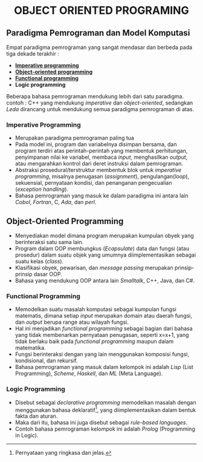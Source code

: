 <h1 align="center">OBJECT ORIENTED PROGRAMING</h1>

## Paradigma Pemrograman dan Model Komputasi

Empat paradigma pemrograman yang sangat mendasar dan berbeda pada tiga dekade terakhir :
+ [**Imperative programming**](#imperative-programming)
+ [**Object-oriented programming**](#oop)
+ [**Functional programming**](#functional-programming)
+ **Logic programming**

Beberapa bahasa pemrograman mendukung lebih dari satu paradigma. contoh : C++ yang mendukung *imperative* dan *object-oriented*, sedangkan *Leda* 
dirancang untuk mendukung semua paradigma pemrograman di atas.

### Imperative Programming

+ Merupakan paradigma pemrograman paling tua
+ Pada model ini, program dan variabelnya disimpan bersama, dan program terdiri atas perintah-perintah yang membentuk perhitungan, penyimpanan nilai ke variabel, membaca *input*, menghasilkan *output*, atau mengarahkan kontrol dari deret instruksi dalam pemrograman.
+ Abstraksi prosedural/terstruktur membentuk blok untuk *imperative programming*, misalnya penugasan (*assignment*), pengulangan(*loop*), sekuensial, pernyataan kondisi, dan penanganan pengecualian (*exception handling*).
+ Bahasa pemrograman yang masuk ke dalam paradigma ini antara lain *Cobol*, *Fortran*, C, *Ada*, dan *perl*.

<h2 id="oop">Object-Oriented Programming</h2>

+ Menyediakan model dimana program merupakan kumpulan obyek yang berinteraksi satu sama lain.
+ Program dalam OOP membungkus (*Ecapsulate*) data dan fungsi (atau prosedur) dalam suatu objek yang umumnya diimplementasikan sebagai suatu kelas (*class*).
+ Klasifikasi obyek, pewarisan, dan *message passing* merupakan prinsip-prinsip dasar OOP.
+ Bahasa yang mendukung OOP antara lain *Smalltalk*, C++, Java, dan C#.

### Functional Programming

+ Memodelkan suatu masalah komputasi sebagai kumpulan fungsi matematis, dimana setiap *input* merupakan domain atau daerah fungsi, dan *output* berupa range atau wilayah fungsi.
+ Hal ini menjadikan *functional programming* sebagai bagian dari bahasa yang tidak membenarkan pernyataan penugasan, seperti x=x+1, yang tidak berlaku baik pada *functional programming* maupun dalam matematika.
+ Fungsi berinteraksi dengan yang lain menggunakan komposisi fungsi, kondisional, dan rekursif.
+ Bahasa pemrograman yang masuk dalam kelompok ini adalah *Lisp* (List Programming), *Scheme*, *Haskell*, dan *ML* (Meta Language).

### Logic Programming

+ Disebut sebagai *declarative programming* memodelkan masalah dengan menggunakan bahasa deklaratif[^1], yang diimplementasikan dalam bentuk fakta dan aturan.
+ Maka dari itu, bahasa ini juga disebut sebagai *rule-based languages*.
+ Contoh bahasa pemrograman kelompok ini adalah *Prolog* (Programming in Logic).

[^1]: Pernyataan yang ringkasa dan jelas.


